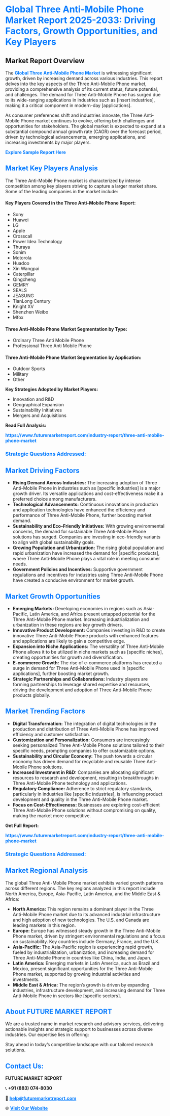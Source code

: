 <h1 style="color: #007BFF;">Global Three Anti-Mobile Phone Market Report 2025-2033: Driving Factors, Growth Opportunities, and Key Players</h1>

<section id="overview">
<h2>Market Report Overview</h2>
<p>The <a href="https://www.futuremarketreport.com/industry-report/three-anti-mobile-phone-market" style="color: #007BFF; text-decoration: none;"><strong>Global Three Anti-Mobile Phone Market</strong></a> is witnessing significant growth, driven by increasing demand across various industries. This report delves into the key aspects of the Three Anti-Mobile Phone market, providing a comprehensive analysis of its current status, future potential, and challenges. The demand for Three Anti-Mobile Phone has surged due to its wide-ranging applications in industries such as [insert industries], making it a critical component in modern-day [applications].</p>
<p>As consumer preferences shift and industries innovate, the Three Anti-Mobile Phone market continues to evolve, offering both challenges and opportunities for stakeholders. The global market is expected to expand at a substantial compound annual growth rate (CAGR) over the forecast period, driven by technological advancements, emerging applications, and increasing investments by major players.</p>
</section>

<section id="overview">
<p><a href="https://www.futuremarketreport.com/request-sample/reportId=60105" style="color: #007BFF; text-decoration: none;"><strong>Explore Sample Report Here</strong></a></p>
</section>

<section id="key-players">
<h2 style="color: #007BFF;">Market Key Players Analysis</h2>
<p>The Three Anti-Mobile Phone market is characterized by intense competition among key players striving to capture a larger market share. Some of the leading companies in the market include:</p>
<h4>Key Players Covered in the Three Anti-Mobile Phone Report:</h4>
<ul><li>Sony</li><li>Huawei</li><li>LG</li><li>Apple</li><li>Crosscall</li><li>Power Idea Technology</li><li>Thuraya</li><li>Sonim</li><li>Motorola</li><li>Huadoo</li><li>Xin Wangpai</li><li>Caterpillar</li><li>Qingcheng</li><li>GEMRY</li><li>SEALS</li><li>JEASUNG</li><li>TianLong Century</li><li>Knight XV</li><li>Shenzhen Weibo</li><li>Mfox</li></ul>
<h4>Three Anti-Mobile Phone Market Segmentation by Type:</h4>
<ul><li>Ordinary Three Anti Mobile Phone</li><li>Professional Three Anti Mobile Phone</li></ul>

<h4>Three Anti-Mobile Phone Market Segmentation by Application:</h4>
<ul><li>Outdoor Sports</li><li>Military</li><li>Other</li></ul>
<p><strong>Key Strategies Adopted by Market Players:</strong></p>
<ul>
<li>Innovation and R&D</li>
<li>Geographical Expansion</li>
<li>Sustainability Initiatives</li>
<li>Mergers and Acquisitions</li>
</ul>
</section>

<section>
<p><strong>Read Full Analysis: </strong></p><a href="https://www.futuremarketreport.com/industry-report/three-anti-mobile-phone-market" style="color: #007BFF; text-decoration: none;"><strong>https://www.futuremarketreport.com/industry-report/three-anti-mobile-phone-market</strong></a>
<h3 style="color: #007BFF;">Strategic Questions Addressed:</h3>
</section>

<section id="driving-factors">
<h2 style="color: #007BFF;">Market Driving Factors</h2>
<ul>
<li><strong>Rising Demand Across Industries:</strong> The increasing adoption of Three Anti-Mobile Phone in industries such as [specific industries] is a major growth driver. Its versatile applications and cost-effectiveness make it a preferred choice among manufacturers.</li>
<li><strong>Technological Advancements:</strong> Continuous innovations in production and application technologies have enhanced the efficiency and performance of Three Anti-Mobile Phone, further boosting market demand.</li>
<li><strong>Sustainability and Eco-Friendly Initiatives:</strong> With growing environmental concerns, the demand for sustainable Three Anti-Mobile Phone solutions has surged. Companies are investing in eco-friendly variants to align with global sustainability goals.</li>
<li><strong>Growing Population and Urbanization:</strong> The rising global population and rapid urbanization have increased the demand for [specific products], where Three Anti-Mobile Phone plays a vital role in meeting consumer needs.</li>
<li><strong>Government Policies and Incentives:</strong> Supportive government regulations and incentives for industries using Three Anti-Mobile Phone have created a conducive environment for market growth.</li>
</ul>
</section>

<section id="growth-opportunities">
<h2 style="color: #007BFF;">Market Growth Opportunities</h2>
<ul>
<li><strong>Emerging Markets:</strong> Developing economies in regions such as Asia-Pacific, Latin America, and Africa present untapped potential for the Three Anti-Mobile Phone market. Increasing industrialization and urbanization in these regions are key growth drivers.</li>
<li><strong>Innovative Product Development:</strong> Companies investing in R&D to create innovative Three Anti-Mobile Phone products with enhanced features and applications are likely to gain a competitive edge.</li>
<li><strong>Expansion into Niche Applications:</strong> The versatility of Three Anti-Mobile Phone allows it to be utilized in niche markets such as [specific niches], creating opportunities for growth and diversification.</li>
<li><strong>E-commerce Growth:</strong> The rise of e-commerce platforms has created a surge in demand for Three Anti-Mobile Phone used in [specific applications], further boosting market growth.</li>
<li><strong>Strategic Partnerships and Collaborations:</strong> Industry players are forming partnerships to leverage shared expertise and resources, driving the development and adoption of Three Anti-Mobile Phone products globally.</li>
</ul>
</section>

<section id="trending-factors">
<h2 style="color: #007BFF;">Market Trending Factors</h2>
<ul>
<li><strong>Digital Transformation:</strong> The integration of digital technologies in the production and distribution of Three Anti-Mobile Phone has improved efficiency and customer satisfaction.</li>
<li><strong>Customization and Personalization:</strong> Consumers are increasingly seeking personalized Three Anti-Mobile Phone solutions tailored to their specific needs, prompting companies to offer customizable options.</li>
<li><strong>Sustainability and Circular Economy:</strong> The push towards a circular economy has driven demand for recyclable and reusable Three Anti-Mobile Phone solutions.</li>
<li><strong>Increased Investment in R&D:</strong> Companies are allocating significant resources to research and development, resulting in breakthroughs in Three Anti-Mobile Phone technology and applications.</li>
<li><strong>Regulatory Compliance:</strong> Adherence to strict regulatory standards, particularly in industries like [specific industries], is influencing product development and quality in the Three Anti-Mobile Phone market.</li>
<li><strong>Focus on Cost-Effectiveness:</strong> Businesses are exploring cost-efficient Three Anti-Mobile Phone solutions without compromising on quality, making the market more competitive.</li>
</ul>
</section>

<section>
<p><strong>Get Full Report: </strong></p><a href="https://www.futuremarketreport.com/industry-report/three-anti-mobile-phone-market" style="color: #007BFF; text-decoration: none;"><strong>https://www.futuremarketreport.com/industry-report/three-anti-mobile-phone-market</strong></a>
<h3 style="color: #007BFF;">Strategic Questions Addressed:</h3>
</section>


<section id="regional-analysis">
<h2 style="color: #007BFF;">Market Regional Analysis</h2>
<p>The global Three Anti-Mobile Phone market exhibits varied growth patterns across different regions. The key regions analyzed in this report include North America, Europe, Asia-Pacific, Latin America, and the Middle East & Africa:</p>
<ul>
<li><strong>North America:</strong> This region remains a dominant player in the Three Anti-Mobile Phone market due to its advanced industrial infrastructure and high adoption of new technologies. The U.S. and Canada are leading markets in this region.</li>
<li><strong>Europe:</strong> Europe has witnessed steady growth in the Three Anti-Mobile Phone market, driven by stringent environmental regulations and a focus on sustainability. Key countries include Germany, France, and the U.K.</li>
<li><strong>Asia-Pacific:</strong> The Asia-Pacific region is experiencing rapid growth, fueled by industrialization, urbanization, and increasing demand for Three Anti-Mobile Phone in countries like China, India, and Japan.</li>
<li><strong>Latin America:</strong> Emerging markets in Latin America, such as Brazil and Mexico, present significant opportunities for the Three Anti-Mobile Phone market, supported by growing industrial activities and investments.</li>
<li><strong>Middle East & Africa:</strong> The region’s growth is driven by expanding industries, infrastructure development, and increasing demand for Three Anti-Mobile Phone in sectors like [specific sectors].</li>
</ul>
</section>

<footer>
<h2 style="color: #007BFF;">About FUTURE MARKET REPORT</h2>
<p>We are a trusted name in market research and advisory services, delivering actionable insights and strategic support to businesses across diverse industries. Our expertise lies in offering:</p>

<p>Stay ahead in today’s competitive landscape with our tailored research solutions.</p>

<h2 style="color: #007BFF;">Contact Us:</h2>
<p><strong>FUTURE MARKET REPORT</strong></p>
<p>📞 <strong>+91 (883) 074-8030</strong></p>
<p>📧 <strong><a href="mailto:help@futuremarketreport.com" style="color: #007BFF;">help@futuremarketreport.com</a></strong></p>
<p>🌐 <strong><a href="https://www.futuremarketreport.com/" style="color: #007BFF;">Visit Our Website</a></strong></p>
</footer>
